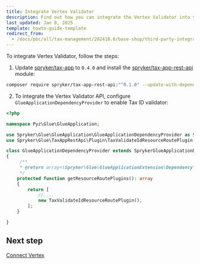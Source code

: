 ```yaml
---
title: Integrate Vertex Validator
description: Find out how you can integrate the Vertex Validator into your Spryker shop
last_updated: Jan 8, 2025
template: howto-guide-template
redirect_from:
  - /docs/pbc/all/tax-management/202410.0/base-shop/third-party-integrations/vertex/install-vertex/integrate-taxamo.html
---
```


To integrate Vertex Validator, follow the steps:

1. Update [spryker/tax-app](https://github.com/spryker/tax-app) to `0.4.0` and install the [spryker/tax-app-rest-api](https://github.com/spryker/tax-app-rest-api) module:

```bash
composer require spryker/tax-app-rest-api:"^0.1.0" --update-with-dependencies
```


2. To integrate the Vertex Validator API, configure `GlueApplicationDependencyProvider` to enable Tax ID validator:

```php
<?php

namespace Pyz\Glue\GlueApplication;

use Spryker\Glue\GlueApplication\GlueApplicationDependencyProvider as SprykerGlueApplicationDependencyProvider;
use Spryker\Glue\TaxAppRestApi\Plugin\TaxValidateIdResourceRoutePlugin;

class GlueApplicationDependencyProvider extends SprykerGlueApplicationDependencyProvider
{
     /**
     * @return array<\Spryker\Glue\GlueApplicationExtension\Dependency\Plugin\ResourceRoutePluginInterface>
     */
    protected function getResourceRoutePlugins(): array
    {
        return [
            //....
            new TaxValidateIdResourceRoutePlugin(),
        ];
    }

}
```

## Next step

[Connect Vertex](/docs/pbc/all/tax-management/{{page.version}}/base-shop/third-party-integrations/vertex/connect-vertex.html)
